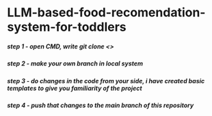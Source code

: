# LLM-based-food-recomendation-system-for-toddlers

##### step 1 -  open CMD, write git clone <<git repo url>>
##### step 2 - make your own branch in local system
##### step 3 - do changes in the code from your side, i have created basic templates to give you familiarity of the project
##### step 4 - push that changes to the main branch of this repository
